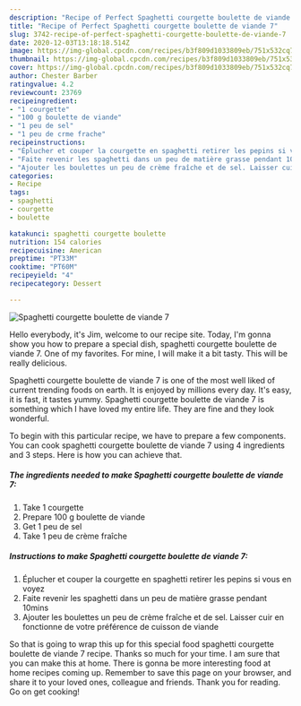 ```yaml
---
description: "Recipe of Perfect Spaghetti courgette boulette de viande 7"
title: "Recipe of Perfect Spaghetti courgette boulette de viande 7"
slug: 3742-recipe-of-perfect-spaghetti-courgette-boulette-de-viande-7
date: 2020-12-03T13:18:18.514Z
image: https://img-global.cpcdn.com/recipes/b3f809d1033809eb/751x532cq70/spaghetti-courgette-boulette-de-viande-7-photo-principale-de-la-recette.jpg
thumbnail: https://img-global.cpcdn.com/recipes/b3f809d1033809eb/751x532cq70/spaghetti-courgette-boulette-de-viande-7-photo-principale-de-la-recette.jpg
cover: https://img-global.cpcdn.com/recipes/b3f809d1033809eb/751x532cq70/spaghetti-courgette-boulette-de-viande-7-photo-principale-de-la-recette.jpg
author: Chester Barber
ratingvalue: 4.2
reviewcount: 23769
recipeingredient:
- "1 courgette"
- "100 g boulette de viande"
- "1 peu de sel"
- "1 peu de crme frache"
recipeinstructions:
- "Éplucher et couper la courgette en spaghetti retirer les pepins si vous en voyez"
- "Faite revenir les spaghetti dans un peu de matière grasse pendant 10mins"
- "Ajouter les boulettes un peu de crème fraîche et de sel. Laisser cuir en fonctionne de votre préférence de cuisson de viande"
categories:
- Recipe
tags:
- spaghetti
- courgette
- boulette

katakunci: spaghetti courgette boulette 
nutrition: 154 calories
recipecuisine: American
preptime: "PT33M"
cooktime: "PT60M"
recipeyield: "4"
recipecategory: Dessert

---
```



![Spaghetti courgette boulette de viande 7](https://img-global.cpcdn.com/recipes/b3f809d1033809eb/751x532cq70/spaghetti-courgette-boulette-de-viande-7-photo-principale-de-la-recette.jpg)

Hello everybody, it's Jim, welcome to our recipe site. Today, I'm gonna show you how to prepare a special dish, spaghetti courgette boulette de viande 7. One of my favorites. For mine, I will make it a bit tasty. This will be really delicious.



Spaghetti courgette boulette de viande 7 is one of the most well liked of current trending foods on earth. It is enjoyed by millions every day. It's easy, it is fast, it tastes yummy. Spaghetti courgette boulette de viande 7 is something which I have loved my entire life. They are fine and they look wonderful.


To begin with this particular recipe, we have to prepare a few components. You can cook spaghetti courgette boulette de viande 7 using 4 ingredients and 3 steps. Here is how you can achieve that.

<!--inarticleads1-->

##### The ingredients needed to make Spaghetti courgette boulette de viande 7:

1. Take 1 courgette
1. Prepare 100 g boulette de viande
1. Get 1 peu de sel
1. Take 1 peu de crème fraîche




<!--inarticleads2-->

##### Instructions to make Spaghetti courgette boulette de viande 7:

1. Éplucher et couper la courgette en spaghetti retirer les pepins si vous en voyez
1. Faite revenir les spaghetti dans un peu de matière grasse pendant 10mins
1. Ajouter les boulettes un peu de crème fraîche et de sel. Laisser cuir en fonctionne de votre préférence de cuisson de viande




So that is going to wrap this up for this special food spaghetti courgette boulette de viande 7 recipe. Thanks so much for your time. I am sure that you can make this at home. There is gonna be more interesting food at home recipes coming up. Remember to save this page on your browser, and share it to your loved ones, colleague and friends. Thank you for reading. Go on get cooking!

